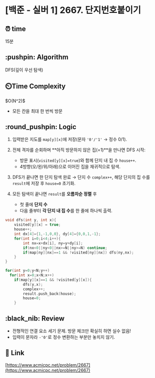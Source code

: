 # \[백준 - 실버 1] 2667. 단지번호붙이기

## ⏰  **time**

15분

## \:pushpin: **Algorithm**

DFS(깊이 우선 탐색)

## ⏲️**Time Complexity**

\$O(N^2)\$

* 모든 칸을 최대 한 번씩 방문

## \:round\_pushpin: **Logic**

1. 입력받은 지도를 `map[y][x]`에 저장(문자 `'0'/'1'` → 정수 0/1).
2. 전체 격자를 순회하며 \*\*아직 방문하지 않은 집(=1)\*\*을 만나면 DFS 시작:

   * 방문 표시(`visited[y][x]=true`)와 함께 단지 내 집 수 `house++`.
   * 4방향(오/왼/위/아래)으로 이어진 집을 재귀적으로 탐색.
3. DFS가 끝나면 한 단지 탐색 완료 → 단지 수 `complex++`, 해당 단지의 집 수를 `result`에 저장 후 `house=0` 초기화.
4. 모든 탐색이 끝나면 `result`를 **오름차순 정렬** 후

   * 첫 줄에 **단지 수**
   * 다음 줄부터 **각 단지 내 집 수**를 한 줄에 하나씩 출력.

```cpp
void dfs(int y, int x){
    visited[y][x] = true;
    house++;
    int dx[4]={1,-1,0,0}, dy[4]={0,0,1,-1};
    for(int i=0;i<4;i++){
        int nx=x+dx[i], ny=y+dy[i];
        if(nx<0||ny<0||nx>=N||ny>=N) continue;
        if(map[ny][nx]==1 && !visited[ny][nx]) dfs(ny,nx);
    }
}

for(int y=0;y<N;y++)
  for(int x=0;x<N;x++)
    if(map[y][x]==1 && !visited[y][x]){
        dfs(y,x);
        complex++;
        result.push_back(house);
        house=0;
    }
```

## \:black\_nib: **Review**

* 전형적인 연결 요소 세기 문제. 방문 체크만 확실히 하면 실수 없음!
* 입력이 문자라 `-'0'`로 정수 변환하는 부분만 놓치지 않기.

## 📡 Link

[https://www.acmicpc.net/problem/2667](https://www.acmicpc.net/problem/2667)
